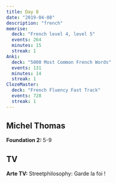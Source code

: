 ```yaml
---
title: Day 8
date: "2019-04-08"
description: "french"
memrise:
  deck: "French level 4, level 5"
  events: 264
  minutes: 15
  streak: 1
Anki:
  deck: "5000 Most Common French Words"
  events: 131
  minutes: 14
  streak: 1
ClozeMaster:
  deck: "French Fluency Fast Track"
  events: 728
  streak: 1
---
```


<h2>Michel Thomas</h2>
<strong>Foundation 2: </strong> 5-9

<h2>TV</h2>
<strong>Arte TV:</strong> Streetphilosophy: Garde la foi !
